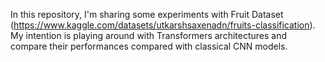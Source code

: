 In this repository, I'm sharing some experiments with Fruit Dataset (https://www.kaggle.com/datasets/utkarshsaxenadn/fruits-classification).
My intention is playing around with Transformers architectures and compare their performances compared with classical CNN models.
